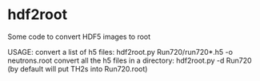 # hdf2root
Some code to convert HDF5 images to root

USAGE:
convert a list of h5 files:              hdf2root.py Run720/run720*.h5 -o neutrons.root
convert all the h5 files in a directory: hdf2root.py -d Run720  (by default will put TH2s into Run720.root)